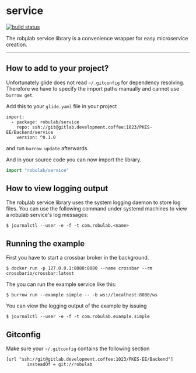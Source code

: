 # service

[![build status](http://gitlab.pattig.rocks/robulab/Backend/service/badges/master/build.svg)](http://gitlab.pattig.rocks/robulab/Backend/service/commits/master)

The robµlab service library is a convenience wrapper for easy microservice creation.

---

## How to add to your project?

Unfortunately glide does not read `~/.gitconfig` for dependency resolving. Therefore we have to specify the import paths manually and cannot use `burrow get`.

Add this to your `glide.yaml` file in your project

```
import:
  - package: robulab/service
    repo: ssh://git@gitlab.development.coffee:1023/PKES-EE/Backend/service
    version: ^0.1.0
```

and run `burrow update` afterwards.

And in your source code you can now import the library.

```go
import "robulab/service"
```

## How to view logging output

The robµlab service library uses the system logging daemon to store log files. You can use the following command under systemd machines to view a robµlab service's log messages:

```
$ journalctl --user -e -f -t com.robulab.<name>
```

## Running the example

First you have to start a crossbar broker in the background.

```
$ docker run -p 127.0.0.1:8080:8080 --name crossbar --rm crossbario/crossbar:latest
```

The you can run the example service like this:

```
$ burrow run --example simple -- -b ws://localhost:8080/ws
```

You can view the logging output of the example by issuing

```
$ journalctl --user -e -f -t com.robulab.example.simple
```

## Gitconfig

Make sure your `~/.gitconfig` contains the following section

```
[url "ssh://git@gitlab.development.coffee:1023/PKES-EE/Backend"]
        insteadOf = git://robulab
```
